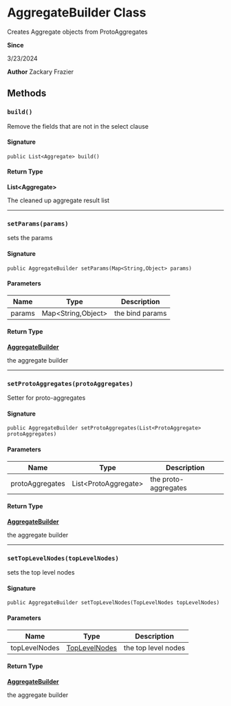 # AggregateBuilder Class

Creates Aggregate objects from ProtoAggregates

**Since** 

3/23/2024

**Author** Zackary Frazier

## Methods
### `build()`

Remove the fields that are not in the select clause

#### Signature
```apex
public List<Aggregate> build()
```

#### Return Type
**List&lt;Aggregate&gt;**

The cleaned up aggregate result list

---

### `setParams(params)`

sets the params

#### Signature
```apex
public AggregateBuilder setParams(Map<String,Object> params)
```

#### Parameters
| Name | Type | Description |
|------|------|-------------|
| params | Map&lt;String,Object&gt; | the bind params |

#### Return Type
**[AggregateBuilder](AggregateBuilder.md)**

the aggregate builder

---

### `setProtoAggregates(protoAggregates)`

Setter for proto-aggregates

#### Signature
```apex
public AggregateBuilder setProtoAggregates(List<ProtoAggregate> protoAggregates)
```

#### Parameters
| Name | Type | Description |
|------|------|-------------|
| protoAggregates | List&lt;ProtoAggregate&gt; | the proto-aggregates |

#### Return Type
**[AggregateBuilder](AggregateBuilder.md)**

the aggregate builder

---

### `setTopLevelNodes(topLevelNodes)`

sets the top level nodes

#### Signature
```apex
public AggregateBuilder setTopLevelNodes(TopLevelNodes topLevelNodes)
```

#### Parameters
| Name | Type | Description |
|------|------|-------------|
| topLevelNodes | [TopLevelNodes](TopLevelNodes.md) | the top level nodes |

#### Return Type
**[AggregateBuilder](AggregateBuilder.md)**

the aggregate builder